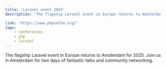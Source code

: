 ```yaml
---
title: 'Laravel event 2025'
description: 'The flagship Laravel event in Europe returns to Amsterdam for 2025. Join us in Amsterdam for two days of fantastic talks and community networking.'

link: 'https://www.phpvelho.org/'
tags:
    - conferences
    - php
    - laravel
---
```

The flagship Laravel event in Europe returns to Amsterdam for 2025. Join us in Amsterdam for two days of fantastic talks and community networking.
